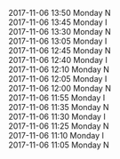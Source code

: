 2017-11-06 13:50 Monday  N  
2017-11-06 13:45 Monday  I  
2017-11-06 13:30 Monday  N  
2017-11-06 13:05 Monday  I  
2017-11-06 12:45 Monday  N  
2017-11-06 12:40 Monday  I  
2017-11-06 12:10 Monday  N  
2017-11-06 12:05 Monday  I  
2017-11-06 12:00 Monday  N  
2017-11-06 11:55 Monday  I  
2017-11-06 11:35 Monday  N  
2017-11-06 11:30 Monday  I  
2017-11-06 11:25 Monday  N  
2017-11-06 11:10 Monday  I  
2017-11-06 11:05 Monday  N  
